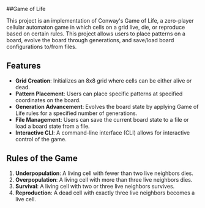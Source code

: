 ##Game of Life

This project is an implementation of Conway's Game of Life, a zero-player cellular automaton game in which cells on a grid live, die, or reproduce based on certain rules. This project allows users to place patterns on a board, evolve the board through generations, and save/load board configurations to/from files.

## Features
- **Grid Creation**: Initializes an 8x8 grid where cells can be either alive or dead.
- **Pattern Placement**: Users can place specific patterns at specified coordinates on the board.
- **Generation Advancement**: Evolves the board state by applying Game of Life rules for a specified number of generations.
- **File Management**: Users can save the current board state to a file or load a board state from a file.
- **Interactive CLI**: A command-line interface (CLI) allows for interactive control of the game.

## Rules of the Game
1. **Underpopulation**: A living cell with fewer than two live neighbors dies.
2. **Overpopulation**: A living cell with more than three live neighbors dies.
3. **Survival**: A living cell with two or three live neighbors survives.
4. **Reproduction**: A dead cell with exactly three live neighbors becomes a live cell.

